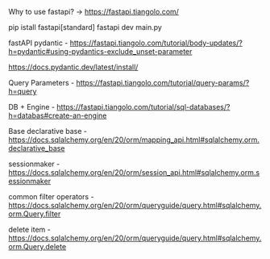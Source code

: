 Why to use fastapi?
-> https://fastapi.tiangolo.com/


pip istall fastapi[standard]
fastapi dev main.py

fastAPI pydantic -
https://fastapi.tiangolo.com/tutorial/body-updates/?h=pydantic#using-pydantics-exclude_unset-parameter

https://docs.pydantic.dev/latest/install/

Query Parameters -
https://fastapi.tiangolo.com/tutorial/query-params/?h=query

DB + Engine -
https://fastapi.tiangolo.com/tutorial/sql-databases/?h=databas#create-an-engine

Base declarative base -
https://docs.sqlalchemy.org/en/20/orm/mapping_api.html#sqlalchemy.orm.declarative_base

sessionmaker -
https://docs.sqlalchemy.org/en/20/orm/session_api.html#sqlalchemy.orm.sessionmaker

common filter operators - 
https://docs.sqlalchemy.org/en/20/orm/queryguide/query.html#sqlalchemy.orm.Query.filter

delete item - 
https://docs.sqlalchemy.org/en/20/orm/queryguide/query.html#sqlalchemy.orm.Query.delete
